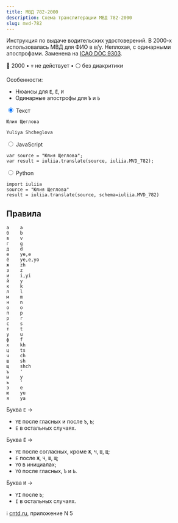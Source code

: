 ```yaml
---
title: МВД 782-2000
description: Схема транслитерации МВД 782-2000
slug: mvd-782
---
```


Инструкция по выдаче водительских удостоверений. В 2000-х использовалась МВД для ФИО в в/у. Неплохая, с одинарными апострофами. Заменена на [ICAO DOC 9303](/icao-doc-9303).

📅 2000 • 💀 не действует • ⚪ без диакритики

Особенности:

-   Нюансы для `Е`, `Ё`, `И`
-   Одинарные апострофы для `Ъ` и `Ь`

<div class="tabs">
<input name="tabs" type="radio" id="text" checked="checked" class="input"/>
<label for="text" class="label"><span>Текст</span></label>
<div class="panel pre-group">
<pre data-ref="source" contenteditable="true" class="editable"><code>Юлия Щеглова</code></pre>
<pre data-ref="target" data-schema="mvd_782"><code>Yuliya Shcheglova</code></pre>
</div>

<input name="tabs" type="radio" id="js" class="input"/>
<label for="js" class="label"><span>JavaScript</span></label>
<pre class="panel"><code>var source = "Юлия Щеглова";
var result = iuliia.translate(source, iuliia.MVD_782);</code></pre>

<input name="tabs" type="radio" id="python" class="input"/>
<label for="python" class="label"><span>Python</span></label>
<pre class="panel"><code>import iuliia
source = "Юлия Щеглова"
result = iuliia.translate(source, schema=iuliia.MVD_782)</code></pre>
</div>

## Правила

```
а    a
б    b
в    v
г    g
д    d
е    ye,e
ё    ye,e,yo
ж    zh
з    z
и    i,yi
й    y
к    k
л    l
м    m
н    n
о    o
п    p
р    r
с    s
т    t
у    u
ф    f
х    kh
ц    ts
ч    ch
ш    sh
щ    shch
ъ    '
ы    y
ь    '
э    e
ю    yu
я    ya
```

Буква `Е` →

-   `YE` после гласных и после `Ъ`, `Ь`;
-   `E` в остальных случаях.

Буква `Ё` →

-   `YE` после согласных, кроме `Ж`, `Ч`, `Ш`, `Щ`;
-   `E` после `Ж`, `Ч`, `Ш`, `Щ`;
-   `YO` в инициалах;
-   `YO` после гласных, `Ъ` и `Ь`.

Буква `И` →

-   `YI` после `Ь`;
-   `I` в остальных случаях.

ℹ️ [cntd.ru](http://docs.cntd.ru/document/901765985), приложение N 5
